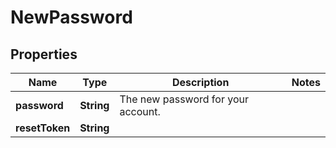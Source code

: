 
# NewPassword

## Properties
Name | Type | Description | Notes
------------ | ------------- | ------------- | -------------
**password** | **String** | The new password for your account. | 
**resetToken** | **String** |  | 



